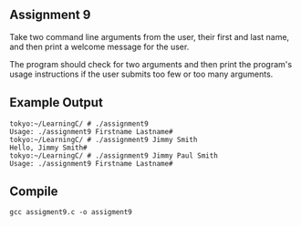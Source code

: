 ## Assignment 9
Take two command line arguments from the user, their first and last name, and then print a welcome message for the user. 

The program should check for two arguments and then print the program's usage instructions if the user submits too few or too many arguments.

## Example Output
```terminal_session
tokyo:~/LearningC/ # ./assignment9                                   
Usage: ./assignment9 Firstname Lastname#
tokyo:~/LearningC/ # ./assignment9 Jimmy Smith                      
Hello, Jimmy Smith#
tokyo:~/LearningC/ # ./assignment9 Jimmy Paul Smith                  
Usage: ./assignment9 Firstname Lastname#
```

## Compile
```
gcc assigment9.c -o assigment9
```
